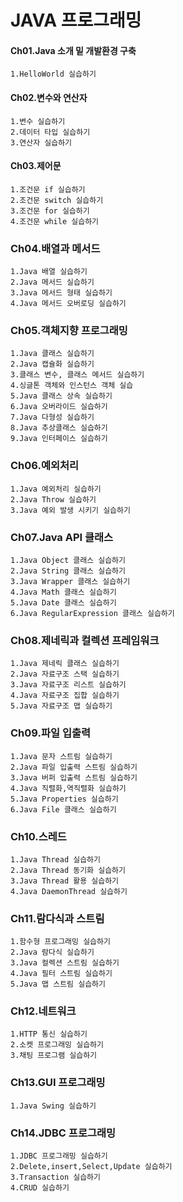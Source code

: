 # JAVA 프로그래밍
#### Ch01.Java 소개 밑 개발환경 구축

    1.HelloWorld 실습하기

#### Ch02.변수와 연산자

    1.변수 실습하기
    2.데이터 타입 실습하기
    3.연산자 실습하기

#### Ch03.제어문    

    1.조건문 if 실습하기
    2.조건문 switch 실습하기
    3.조건문 for 실습하기
    4.조건문 while 실습하기
    
### Ch04.배열과 메서드

    1.Java 배열 실습하기
    2.Java 메서드 실습하기
    3.Java 메서드 형태 실습하기
    4.Java 메서드 오버로딩 실습하기
    
### Ch05.객체지향 프로그래밍

    1.Java 클래스 실습하기
    2.Java 캡슐화 실습하기
    3.클래스 변수, 클래스 메서드 실습하기
    4.싱글톤 객체와 인스턴스 객체 실습
    5.Java 클래스 상속 실습하기 
    6.Java 오버라이드 실습하기 
    7.Java 다형성 실습하기
    8.Java 추상클래스 실습하기
    9.Java 인터페이스 실습하기
    
### Ch06.예외처리

    1.Java 예외처리 실습하기 
    2.Java Throw 실습하기 
    3.Java 예외 발생 시키기 실습하기 
    
### Ch07.Java API 클래스

    1.Java Object 클래스 실습하기
    2.Java String 클래스 실습하기
    3.Java Wrapper 클래스 실습하기 
    4.Java Math 클래스 실습하기
    5.Java Date 클래스 실습하기
    6.Java RegularExpression 클래스 실습하기
    
### Ch08.제네릭과 컬렉션 프레임워크

    1.Java 제네릭 클래스 실습하기
    2.Java 자료구조 스택 실습하기
    3.Java 자료구조 리스트 실습하기
    4.Java 자료구조 집합 실습하기
    5.Java 자료구조 맵 실습하기
    
### Ch09.파일 입출력

    1.Java 문자 스트림 실습하기
    2.Java 파일 입출력 스트림 실습하기
    3.Java 버퍼 입출력 스트림 실습하기 
    4.Java 직렬화,역직렬화 실습하기
    5.Java Properties 실습하기 
    6.Java File 클래스 실습하기
    
### Ch10.스레드

    1.Java Thread 실습하기
    2.Java Thread 동기화 실습하기
    3.Java Thread 활용 실습하기
    4.Java DaemonThread 실습하기
    
### Ch11.람다식과 스트림

    1.함수형 프로그래밍 실습하기
    2.Java 람다식 실습하기
    3.Java 컬렉션 스트림 실습하기
    4.Java 필터 스트림 실습하기
    5.Java 맵 스트림 실습하기
    
### Ch12.네트워크

    1.HTTP 통신 실습하기
    2.소켓 프로그래밍 실습하기
    3.채팅 프로그램 실습하기
    
### Ch13.GUI 프로그래밍

    1.Java Swing 실습하기
    
### Ch14.JDBC 프로그래밍

    1.JDBC 프로그래밍 실습하기
    2.Delete,insert,Select,Update 실습하기
    3.Transaction 실습하기
    4.CRUD 실습하기
    
    
